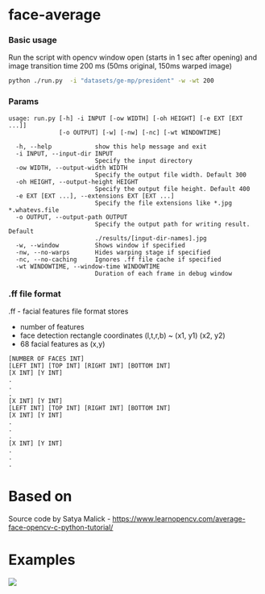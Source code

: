 # face-average
### Basic usage

Run the script with opencv window open (starts in 1 sec after opening) and image transition time 200 ms (50ms original, 150ms warped image)
```bash
python ./run.py  -i "datasets/ge-mp/president" -w -wt 200
```

### Params
```
usage: run.py [-h] -i INPUT [-ow WIDTH] [-oh HEIGHT] [-e EXT [EXT ...]]
              [-o OUTPUT] [-w] [-nw] [-nc] [-wt WINDOWTIME]

  -h, --help            show this help message and exit
  -i INPUT, --input-dir INPUT
                        Specify the input directory
  -ow WIDTH, --output-width WIDTH
                        Specify the output file width. Default 300
  -oh HEIGHT, --output-height HEIGHT
                        Specify the output file height. Default 400
  -e EXT [EXT ...], --extensions EXT [EXT ...]
                        Specify the file extensions like *.jpg *.whatevs.file
  -o OUTPUT, --output-path OUTPUT
                        Specify the output path for writing result. Default
                        ./results/[input-dir-names].jpg
  -w, --window          Shows window if specified
  -nw, --no-warps       Hides warping stage if specified
  -nc, --no-caching     Ignores .ff file cache if specified
  -wt WINDOWTIME, --window-time WINDOWTIME
                        Duration of each frame in debug window
```


### .ff file format
.ff - facial features file format stores 
- number of features 
- face detection rectangle coordinates (l,t,r,b) ~ (x1, y1) (x2, y2)
- 68 facial features as (x,y) 
```
[NUMBER OF FACES INT]
[LEFT INT] [TOP INT] [RIGHT INT] [BOTTOM INT]
[X INT] [Y INT]
.
.
.
[X INT] [Y INT]
[LEFT INT] [TOP INT] [RIGHT INT] [BOTTOM INT]
[X INT] [Y INT]
.
.
.
[X INT] [Y INT]
.
.
.
```



# Based on 
Source code by Satya Malick - https://www.learnopencv.com/average-face-opencv-c-python-tutorial/


# Examples
![](https://github.com/georgegach/face-average/blob/master/results/got-averages.jpg)
